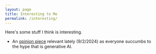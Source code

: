 ```yaml
---
layout: page
title: Interesting to Me
permalink: /interesting/
---
```


Here's some stuff I think is interesting. 

* An <a href= "https://ludic.mataroa.blog/blog/i-will-fucking-piledrive-you-if-you-mention-ai-again/">opinion piece</a> relevant lately (9/2/2024) as everyone succumbs to the hype that is generative AI. 
